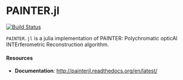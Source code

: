 PAINTER.jl
==========

[![Build Status](https://travis-ci.org/andferrari/PAINTER.jl.svg?branch=master)](https://travis-ci.org/andferrari/PAINTER.jl)

``PAINTER.jl`` is a julia implementation of PAINTER: Polychromatic
opticAl INTErferometric Reconstruction algorithm.

#### Resources

* **Documentation**: <http://painterjl.readthedocs.org/en/latest/>
